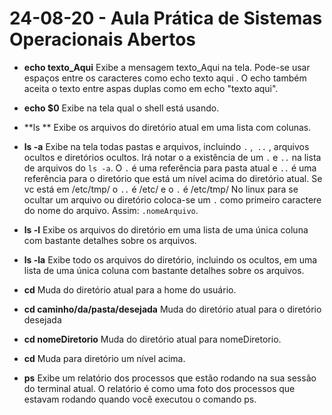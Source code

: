 # 24-08-20 - Aula Prática de Sistemas Operacionais Abertos

- **echo texto_Aqui** 
  Exibe a mensagem texto_Aqui na tela. Pode-se usar espaços entre os caracteres como echo texto aqui . O echo também aceita o texto entre aspas duplas como em echo "texto aqui".

- **echo $0** 
  Exibe na tela qual o shell está usando.

- **ls ** 
  Exibe os arquivos do diretório atual em uma lista com colunas.

- **ls -a**
   Exibe na tela todas pastas e arquivos, incluindo `.` ,` ..` , arquivos ocultos e diretórios ocultos. 
   Irá  notar o a existência de um `.` e `..` na lista de arquivos do `ls -a`. O `.` é uma referência para pasta atual e `..` é uma referência para o diretório que está um nível acima do diretório atual. Se vc está em /etc/tmp/ o `..` é /etc/ e o `.` é /etc/tmp/
   No linux para se ocultar um arquivo ou diretório coloca-se um `.` como primeiro caractere do nome do arquivo. Assim: `.nomeArquivo`. 

- **ls -l**
   Exibe os arquivos do diretório em uma lista de uma única coluna com bastante detalhes sobre os arquivos.

- **ls -la**
   Exibe todo os arquivos do diretório, incluindo os ocultos, em uma lista de uma única coluna com bastante detalhes sobre os arquivos.

- **cd**
   Muda do diretório atual para a home do usuário.
   
- **cd caminho/da/pasta/desejada**
   Muda do diretório atual para o diretório desejada
   
- **cd nomeDiretorio**
   Muda do diretório atual para nomeDiretorio.

- **cd**
   Muda para diretório um nível acima.

- **ps**
   Exibe um relatório dos processos que estão rodando na sua sessão do terminal atual. O relatório é como uma foto dos processos que estavam rodando quando você executou o
comando ps.

<!--
clear
| (pipe)

pwd


top

kill
kill -9

Obtendo Ajuda
help
man, como navegar no man
info - não passou
whereis
--!>
